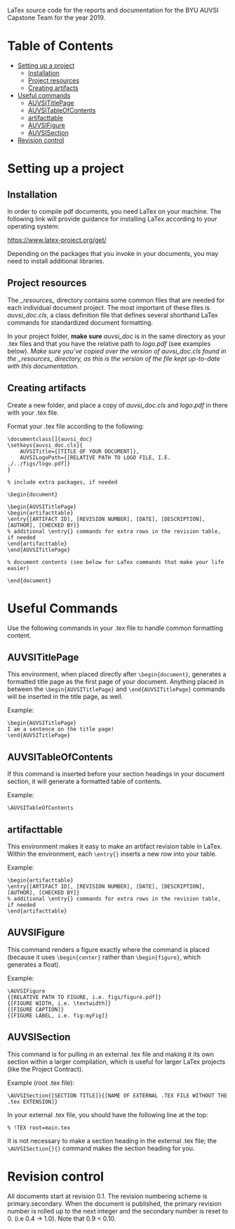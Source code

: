 LaTex source code for the reports and documentation for the BYU AUVSI Capstone Team for the year 2019.

# Table of Contents

- [Setting up a project](#setup)
  - [Installation](#installation)
  - [Project resources](#project-resources)
  - [Creating artifacts](#create-artifacts)
- [Useful commands](#useful-commands)
  - [AUVSITitlePage](#auvsi-title-page)
  - [AUVSITableOfContents](#auvsi-table-of-contents)
  - [artifacttable](#artifacttable)
  - [AUVSIFigure](#auvsi-figure)
  - [AUVSISection](#auvsi-section)
- [Revision control](#revision-control)

# Setting up a project

## Installation

In order to compile pdf documents, you need LaTex on your machine. The following link will provide guidance for installing LaTex according to your operating system:

<https://www.latex-project.org/get/>

Depending on the packages that you invoke in your documents, you may need to install additional libraries.

## Project resources

The *\_resources\_* directory contains some common files that are needed for each individual document project. The most important of these files is *auvsi\_doc.cls*, a class definition file that defines several shorthand LaTex commands for standardized document formatting.

In your project folder, **make sure** *auvsi\_doc* is in the same directory as your .tex files and that you have the relative path to *logo.pdf* (see examples below). *Make sure you’ve copied over the version of auvsi\_doc.cls found in the \_resources\_ directory, as this is the version of the file kept up-to-date with this documentation*.

## Creating artifacts

Create a new folder, and place a copy of *auvsi\_doc.cls* and *logo.pdf* in there with your .tex file.

Format your .tex file according to the following:

```
\documentclass[]{auvsi_doc}
\setkeys{auvsi_doc.cls}{
	AUVSITitle={[TITLE OF YOUR DOCUMENT]},
	AUVSILogoPath={[RELATIVE PATH TO LOGO FILE, I.E. ./../figs/logo.pdf]}
}

% include extra packages, if needed

\begin{document}

\begin{AUVSITitlePage}
\begin{artifacttable}
\entry{[ARTIFACT ID], [REVISION NUMBER], [DATE], [DESCRIPTION], [AUTHOR], [CHECKED BY]}
% additional \entry{} commands for extra rows in the revision table, if needed
\end{artifacttable}
\end{AUVSITitlePage}

% document contents (see below for LaTex commands that make your life easier)

\end{document}
```

# Useful Commands

Use the following commands in your .tex file to handle common formatting content.

## AUVSITitlePage

This environment, when placed directly after ```\begin{document}```, generates a formatted title page as the first page of your document. Anything placed in between the ```\begin{AUVSITitlePage}``` and ```\end{AUVSITitlePage}``` commands will be inserted in the title page, as well.

Example:

```
\begin{AUVSITitlePage}
I am a sentence on the title page!
\end{AUVSITitlePage}
```

## AUVSITableOfContents

If this command is inserted before your section headings in your document section, it will generate a formatted table of contents.

Example:

```
\AUVSITableOfContents
```

## artifacttable

This environment makes it easy to make an artifact revision table in LaTex. Within the environment, each ```\entry{}``` inserts a new row into your table.

Example:

```
\begin{artifacttable}
\entry{[ARTIFACT ID], [REVISION NUMBER], [DATE], [DESCRIPTION], [AUTHOR], [CHECKED BY]}
% additional \entry{} commands for extra rows in the revision table, if needed
\end{artifacttable}
```

## AUVSIFigure

This command renders a figure exactly where the command is placed (because it uses ```\begin{center}``` rather than ```\begin{figure}```, which generates a float).

Example:

```
\AUVSIFigure
{[RELATIVE PATH TO FIGURE, i.e. figs/figure.pdf]}
{[FIGURE WIDTH, i.e. \textwidth]}
{[FIGURE CAPTION]}
{[FIGURE LABEL, i.e. fig:myFig]}
```

## AUVSISection

This command is for pulling in an external .tex file and making it its own section within a larger compilation, which is useful for larger LaTex projects (like the Project Contract).

Example (root .tex file):

```
\AUVSISection{[SECTION TITLE]}{[NAME OF EXTERNAL .TEX FILE WITHOUT THE .tex EXTENSION]}
```

In your external .tex file, you should have the following line at the top:

```
% !TEX root=main.tex
```

It is not necessary to make a section heading in the external .tex file; the ```\AUVSISection{}{}``` command makes the section heading for you.

# Revision control

All documents start at revision 0.1. The revision numbering scheme is primary.secondary. When the document is published, the primary revision number is rolled up to the next integer and the secondary number is reset to 0. (i.e 0.4 -> 1.0). Note that 0.9 < 0.10.
